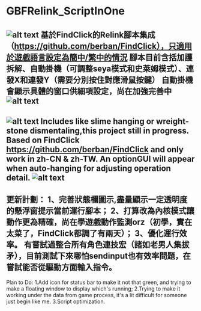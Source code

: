 # GBFRelink_ScriptInOne
![alt text](https://github.com/zaddyl/GBFRelink_ScriptInOne/blob/image1.jpg?raw=true)
 基於FindClick的Relink腳本集成（https://github.com/berban/FindClick），只適用於遊戲語言設定為簡中/繁中的情況
 腳本目前含括加護拆解、自動掛機（可調整seya模式和史萊姆模式）、連發X和連發Y（需要分別按住對應滑鼠按鍵）
 自動掛機會顯示具體的窗口供細項設定，尚在加強完善中
![alt text](https://github.com/zaddyl/GBFRelink_ScriptInOne/blob/image2.jpg?raw=true)
--------------------------------------------------------------------------------------------
![alt text](https://github.com/zaddyl/GBFRelink_ScriptInOne/blob/image1.jpg?raw=true)
 Includes like slime hanging or wreight-stone dismentaling,this project still in progress.
 Based on FindClick https://github.com/berban/FindClick and only work in zh-CN & zh-TW.
 An optionGUI will appear when auto-hanging for adjusting operation detail.
![alt text](https://github.com/zaddyl/GBFRelink_ScriptInOne/blob/image2.jpg?raw=true)
--------------------------------------------------------------------------------------------


更新計劃：
1、完善狀態欄圖示,盡量顯示一定透明度的懸浮窗提示當前運行腳本；
2、打算改為內核模式讓動作更為精確，尚在學遊戲動作監測orz（初學，實在太菜了，FindClick都調了有兩天）；
3、優化運行效率。
有嘗試過整合所有角色連技宏（諸如老男人集拔矛），目前測試下來哪怕sendinput也有效率問題，在嘗試能否從驅動方面輸入指令。
--------------------------------------------------------------------------------------------
Plan to Do:
1.Add icon for status bar to make it not that green, and trying to make a floating window to display which's running;
2.Trying to make it working under the data from game process, it's a lit difficult for someone just begin like me.
3.Script optimization.